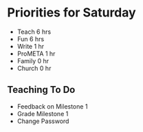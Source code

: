 # Priorities for Saturday

* Teach     6 hrs
* Fun       6 hrs
* Write     1 hr
* ProMETA   1 hr
* Family    0 hr
* Church    0 hr


## Teaching To Do

* Feedback on Milestone 1
* Grade Milestone 1
* Change Password

